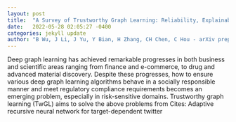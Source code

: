 ```yaml
---
layout: post
title:  "A Survey of Trustworthy Graph Learning: Reliability, Explainability, and Privacy Protection"
date:   2022-05-28 02:05:27 -0400
categories: jekyll update
author: "B Wu, J Li, J Yu, Y Bian, H Zhang, CH Chen, C Hou - arXiv preprint arXiv , 2022"
---
```

Deep graph learning has achieved remarkable progresses in both business and scientific areas ranging from finance and e-commerce, to drug and advanced material discovery. Despite these progresses, how to ensure various deep graph learning algorithms behave in a socially responsible manner and meet regulatory compliance requirements becomes an emerging problem, especially in risk-sensitive domains. Trustworthy graph learning (TwGL) aims to solve the above problems from  Cites: Adaptive recursive neural network for target-dependent twitter 